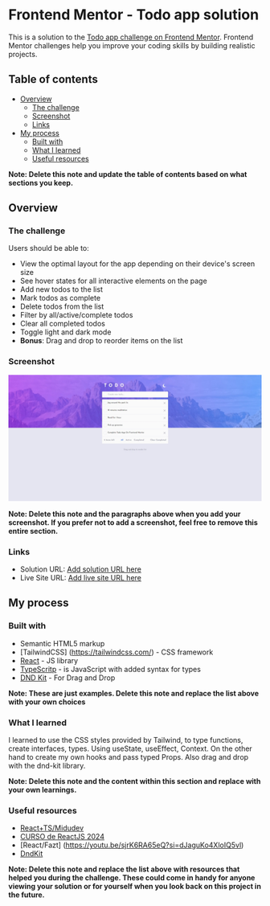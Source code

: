 # Frontend Mentor - Todo app solution

This is a solution to the [Todo app challenge on Frontend Mentor](https://www.frontendmentor.io/challenges/todo-app-Su1_KokOW). Frontend Mentor challenges help you improve your coding skills by building realistic projects.

## Table of contents

- [Overview](#overview)
  - [The challenge](#the-challenge)
  - [Screenshot](#screenshot)
  - [Links](#links)
- [My process](#my-process)
  - [Built with](#built-with)
  - [What I learned](#what-i-learned)
  - [Useful resources](#useful-resources)

**Note: Delete this note and update the table of contents based on what sections you keep.**

## Overview

### The challenge

Users should be able to:

- View the optimal layout for the app depending on their device's screen size
- See hover states for all interactive elements on the page
- Add new todos to the list
- Mark todos as complete
- Delete todos from the list
- Filter by all/active/complete todos
- Clear all completed todos
- Toggle light and dark mode
- **Bonus**: Drag and drop to reorder items on the list

### Screenshot

![](./screenshots-todo-app.jpeg)

**Note: Delete this note and the paragraphs above when you add your screenshot. If you prefer not to add a screenshot, feel free to remove this entire section.**

### Links

- Solution URL: [Add solution URL here](https://www.frontendmentor.io/solutions/todoapp-reacttstailwind-yLKX9ndP1u)
- Live Site URL: [Add live site URL here](https://todoapp-react-ts-tailwind.netlify.app/)

## My process

### Built with

- Semantic HTML5 markup
- [TailwindCSS] (https://tailwindcss.com/) - CSS framework
- [React](https://reactjs.org/) - JS library
- [TypeScritp](https://www.typescriptlang.org/) - is JavaScript with added syntax for types
- [DND Kit](https://dndkit.com/) - For Drag and Drop

**Note: These are just examples. Delete this note and replace the list above with your own choices**

### What I learned

I learned to use the CSS styles provided by Tailwind, to type functions, create interfaces, types. Using useState, useEffect, Context. On the other hand to create my own hooks and pass typed Props. Also drag and drop with the dnd-kit library.

**Note: Delete this note and the content within this section and replace with your own learnings.**

### Useful resources

- [React+TS/Midudev](https://youtu.be/4lAYfsq-2TE?si=N3wrTfnxU61U4jEw)
- [CURSO de ReactJS 2024](https://www.youtube.com/watch?v=8GFmoynezyA&t=1342s)
- [React/Fazt] (https://youtu.be/sjrK6RA65eQ?si=dJaguKo4XloIQ5vl)
- [DndKit](https://youtu.be/swFjfjLXe3I?si=1Vc_CvzTL6vv6FU2)

**Note: Delete this note and replace the list above with resources that helped you during the challenge. These could come in handy for anyone viewing your solution or for yourself when you look back on this project in the future.**
